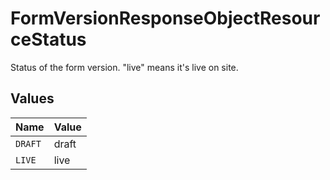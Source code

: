# FormVersionResponseObjectResourceStatus

Status of the form version. "live" means it's live on site.


## Values

| Name    | Value   |
| ------- | ------- |
| `DRAFT` | draft   |
| `LIVE`  | live    |